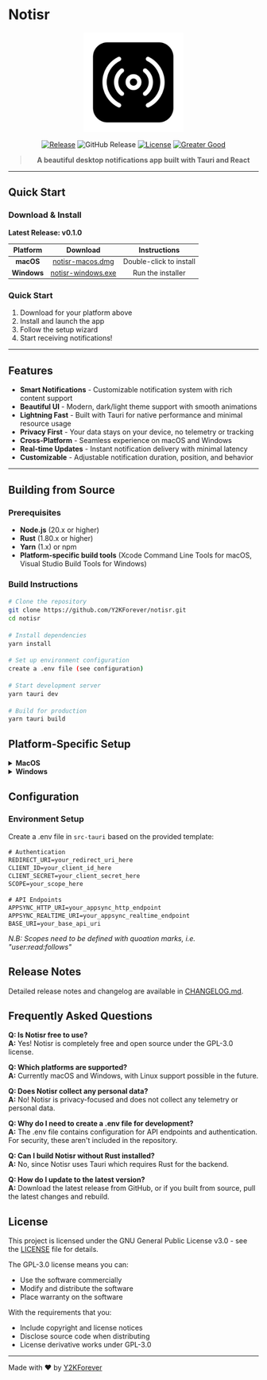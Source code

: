 # Notisr

<div align="center">
  <img src="https://raw.githubusercontent.com/y2kforever/notisr/main/src-tauri/icons/icon.png" alt="Logo" width="200"/>

[![Release](https://github.com/Y2KForever/notisr/workflows/Release/badge.svg)](https://github.com/Y2KForever/notisr/actions?query=workflow:"Release")
![GitHub Release](https://img.shields.io/github/v/release/Y2KForever/Notisr?display_name=release)
[![License](https://img.shields.io/badge/License-GPL--3.0-blueviolet)](https://github.com/Y2KForever/notisr/blob/main/LICENSE)
[![Greater Good](https://good-labs.github.io/greater-good-affirmation/assets/images/badge.svg)](https://good-labs.github.io/greater-good-affirmation)

> **A beautiful desktop notifications app built with Tauri and React**

</div>

---

## Quick Start

### Download & Install

**Latest Release: v0.1.0**

|  Platform   |                                  Download                                  |      Instructions       |
| :---------: | :------------------------------------------------------------------------: | :---------------------: |
|  **macOS**  |  [notisr-macos.dmg](https://github.com/Y2KForever/notisr/releases/latest)  | Double-click to install |
| **Windows** | [notisr-windows.exe](https://github.com/Y2KForever/notisr/releases/latest) |    Run the installer    |

### Quick Start

1. Download for your platform above
2. Install and launch the app
3. Follow the setup wizard
4. Start receiving notifications!

---

## Features

- **Smart Notifications** - Customizable notification system with rich content support
- **Beautiful UI** - Modern, dark/light theme support with smooth animations
- **Lightning Fast** - Built with Tauri for native performance and minimal resource usage
- **Privacy First** - Your data stays on your device, no telemetry or tracking
- **Cross-Platform** - Seamless experience on macOS and Windows
- **Real-time Updates** - Instant notification delivery with minimal latency
- **Customizable** - Adjustable notification duration, position, and behavior

---

## Building from Source

### Prerequisites

- **Node.js** (20.x or higher)
- **Rust** (1.80.x or higher)
- **Yarn** (1.x) or npm
- **Platform-specific build tools** (Xcode Command Line Tools for macOS, Visual Studio Build Tools for Windows)

### Build Instructions

```bash
# Clone the repository
git clone https://github.com/Y2KForever/notisr.git
cd notisr

# Install dependencies
yarn install

# Set up environment configuration
create a .env file (see configuration)

# Start development server
yarn tauri dev

# Build for production
yarn tauri build
```

## Platform-Specific Setup

<details><summary><strong>MacOS</strong></summary>

```bash
# Install Xcode Command Line Tools
xcode-select --install

# Verify Rust installation
rustc --version
```

</details>
<details><summary><strong>Windows</strong></summary>

```bash
# Install Visual Studio Build Tools
# Download from: https://visualstudio.microsoft.com/visual-cpp-build-tools/

# Install Rust via rustup
rustup default stable
```

</details>

## Configuration
### Environment Setup
Create a .env file in `src-tauri` based on the provided template:
```
# Authentication
REDIRECT_URI=your_redirect_uri_here
CLIENT_ID=your_client_id_here
CLIENT_SECRET=your_client_secret_here
SCOPE=your_scope_here

# API Endpoints
APPSYNC_HTTP_URI=your_appsync_http_endpoint
APPSYNC_REALTIME_URI=your_appsync_realtime_endpoint
BASE_URI=your_base_api_uri
```
*N.B: Scopes need to be defined with quoation marks, i.e. "user:read:follows"*

## Release Notes
Detailed release notes and changelog are available in [CHANGELOG.md](https://github.com/Y2KForever/notisr/blob/main/CHANGELOG.md).

## Frequently Asked Questions

**Q: Is Notisr free to use?**  
**A:** Yes! Notisr is completely free and open source under the GPL-3.0 license.

**Q: Which platforms are supported?**  
**A:** Currently macOS and Windows, with Linux support possible in the future.

**Q: Does Notisr collect any personal data?**  
**A:** No! Notisr is privacy-focused and does not collect any telemetry or personal data.

**Q: Why do I need to create a .env file for development?**   
**A:** The .env file contains configuration for API endpoints and authentication. For security, these aren't included in the repository.

**Q: Can I build Notisr without Rust installed?**   
**A:** No, since Notisr uses Tauri which requires Rust for the backend.

**Q: How do I update to the latest version?**   
**A:** Download the latest release from GitHub, or if you built from source, pull the latest changes and rebuild.

## License
This project is licensed under the GNU General Public License v3.0 - see the [LICENSE](https://github.com/Y2KForever/notisr/blob/main/license) file for details.

The GPL-3.0 license means you can:
* Use the software commercially
* Modify and distribute the software
* Place warranty on the software

With the requirements that you:
* Include copyright and license notices
* Disclose source code when distributing
* License derivative works under GPL-3.0

---
Made with ❤️ by [Y2KForever](https://twitch.tv/Y2KForever)